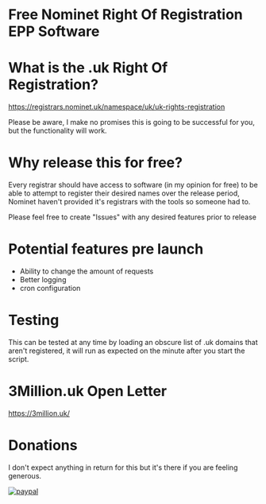 # Free Nominet Right Of Registration EPP Software

# What is the .uk Right Of Registration?
https://registrars.nominet.uk/namespace/uk/uk-rights-registration

Please be aware, I make no promises this is going to be successful for you, but the functionality will work.

# Why release this for free?

Every registrar should have access to software (in my opinion for free) to be able to attempt to register their desired names over the release period, Nominet haven't provided it's registrars with the tools so someone had to.

Please feel free to create "Issues" with any desired features prior to release

# Potential features pre launch

- Ability to change the amount of requests
- Better logging
- cron configuration

# Testing

This can be tested at any time by loading an obscure list of .uk domains that aren't registered, it will run as expected on the minute after you start the script.

# 3Million.uk Open Letter

https://3million.uk/

# Donations

I don't expect anything in return for this but it's there if you are feeling generous.

[![paypal](https://www.paypalobjects.com/en_US/i/btn/btn_donateCC_LG.gif)](https://www.paypal.com/cgi-bin/webscr?cmd=_s-xclick&hosted_button_id=JF2S3KHUKKU5A)

